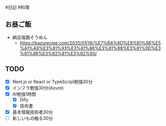 #日記 #料理 

## お昼ご飯
- 納豆塩麹そうめん
	- https://bazurecipe.com/2025/01/18/%E7%B4%8D%E8%B1%86%E5%A1%A9%E3%81%93%E3%81%86%E3%81%98%E3%81%9D%E3%81%86%E3%82%81%E3%82%93/

## TODO
- [x] Next.js or React or TypeScript勉強30分
- [x] インフラ勉強30分(Azure)
- [x] AI勉強1時間
	- [x] Dify
	- [x] 技術書
- [x] 基本情報技術者30分
- [ ] 新しいもの触る30分